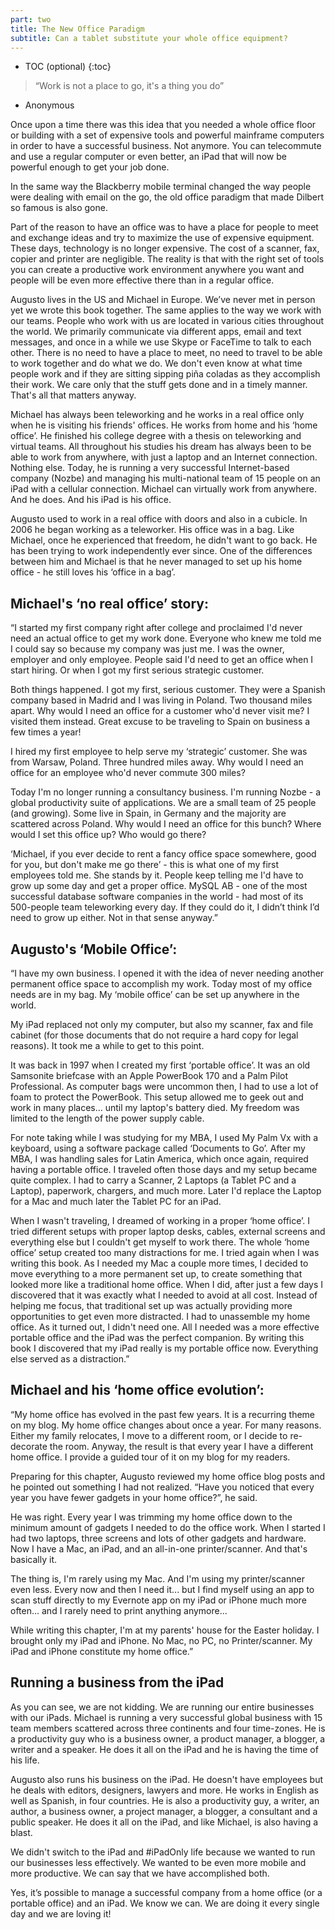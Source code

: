 ```yaml
---
part: two
title: The New Office Paradigm
subtitle: Can a tablet substitute your whole office equipment?
---
```


* TOC (optional)
{:toc}

> “Work is not a place to go, it's a thing you do”

- Anonymous

Once upon a time there was this idea that you needed a whole office floor or building with a set of expensive tools and powerful mainframe computers in order to have a successful business. Not anymore. You can telecommute and use a regular computer or even better, an iPad that will now be powerful enough to get your job done.

In the same way the Blackberry mobile terminal changed the way people were dealing with email on the go, the old office paradigm that made Dilbert so famous is also gone.

Part of the reason to have an office was to have a place for people to meet and exchange ideas and try to maximize the use of expensive equipment. These days, technology is no longer expensive. The cost of a scanner, fax, copier and printer are negligible. The reality is that with the right set of tools you can create a productive work environment anywhere you want and people will be even more effective there than in a regular office.

Augusto lives in the US and Michael in Europe. We’ve never met in person yet we wrote this book together. The same applies to the way we work with our teams. People who work with us are located in various cities throughout the world. We primarily communicate via different apps, email and text messages, and once in a while we use Skype or FaceTime to talk to each other. There is no need to have a place to meet, no need to travel to be able to work together and do what we do. We don't even know at what time people work and if they are sitting sipping piña coladas as they accomplish their work. We care only that the stuff gets done and in a timely manner. That's all that matters anyway.

Michael has always been teleworking and he works in a real office only when he is visiting his friends' offices. He works from home and his ‘home office’. He finished his college degree with a thesis on teleworking and virtual teams. All throughout his studies his dream has always been to be able to work from anywhere, with just a laptop and an Internet connection. Nothing else. Today, he is running a very successful Internet-based company (Nozbe) and managing his multi-national team of 15 people on an iPad with a cellular connection. Michael can virtually work from anywhere. And he does. And his iPad is his office.

Augusto used to work in a real office with doors and also in a cubicle. In 2006 he began working as a teleworker. His office was in a bag. Like Michael, once he experienced that freedom, he didn't want to go back. He has been trying to work independently ever since. One of the differences between him and Michael is that he never managed to set up his home office - he still loves his ‘office in a bag’.

## Michael's ‘no real office’ story:

“I started my first company right after college and proclaimed I'd never need an actual office to get my work done. Everyone who knew me told me I could say so because my company was just me. I was the owner, employer and only employee. People said I'd need to get an office when I start hiring. Or when I got my first serious strategic customer.

Both things happened. I got my first, serious customer. They were a Spanish company based in Madrid and I was living in Poland. Two thousand miles apart. Why would I need an office for a customer who'd never visit me? I visited them instead. Great excuse to be traveling to Spain on business a few times a year!

I hired my first employee to help serve my ‘strategic’ customer. She was from Warsaw, Poland. Three hundred miles away. Why would I need an office for an employee who'd never commute 300 miles?

Today I'm no longer running a consultancy business. I'm running Nozbe - a global productivity suite of applications. We are a small team of 25 people (and growing). Some live in Spain, in Germany and the majority are scattered across Poland. Why would I need an office for this bunch? Where would I set this office up? Who would go there?

‘Michael, if you ever decide to rent a fancy office space somewhere, good for you, but don't make me go there’ - this is what one of my first employees told me. She stands by it. People keep telling me I'd have to grow up some day and get a proper office. MySQL AB - one of the most successful database software companies in the world - had most of its 500-people team teleworking every day. If they could do it, I didn’t think I’d need to grow up either. Not in that sense anyway.”

## Augusto's ‘Mobile Office’:

“I have my own business. I opened it with the idea of never needing another permanent office space to accomplish my work. Today most of my office needs are in my bag. My ‘mobile office’ can be set up anywhere in the world. 

My iPad replaced not only my computer, but also my scanner, fax and file cabinet (for those documents that do not require a hard copy for legal reasons). It took me a while to get to this point.

It was back in 1997 when I created my first ‘portable office’. It was an old Samsonite briefcase with an Apple PowerBook 170 and a Palm Pilot Professional. As computer bags were uncommon then, I had to use a lot of foam to protect the PowerBook. This setup allowed me to geek out and work in many places... until my laptop's battery died. My freedom was limited to the length of the power supply cable. 

For note taking while I was studying for my MBA, I used My Palm Vx with a keyboard, using a software package called ‘Documents to Go’. After my MBA, I was handling sales for Latin America, which once again, required having a portable office. I traveled often those days and my setup became quite complex. I had to carry a Scanner, 2 Laptops (a Tablet PC and a Laptop), paperwork, chargers, and much more. Later I'd replace the Laptop for a Mac and much later the Tablet PC for an iPad. 

When I wasn't traveling, I dreamed of working in a proper ‘home office’. I tried different setups with proper laptop desks, cables, external screens and everything else but I couldn't get myself to work there. The whole ‘home office’ setup created too many distractions for me. I tried again when I was writing this book. As I needed my Mac a couple more times, I decided to move everything to a more permanent set up, to create something that looked more like a traditional home office. When I did, after just a few days I discovered that it was exactly what I needed to avoid at all cost. Instead of helping me focus, that traditional set up was actually providing more opportunities to get even more distracted. I had to unassemble my home office. As it turned out, I didn't need one. All I needed was a more effective portable office and the iPad was the perfect companion. By writing this book I discovered that my iPad really is my portable office now. Everything else served as a distraction.”

## Michael and his ‘home office evolution’:

“My home office has evolved in the past few years. It is a recurring theme on my blog. My home office changes about once a year. For many reasons. Either my family relocates, I move to a different room, or I decide to re-decorate the room. Anyway, the result is that every year I have a different home office. I provide a guided tour of it on my blog for my readers.

Preparing for this chapter, Augusto reviewed my home office blog posts and he pointed out something I had not realized. “Have you noticed that every year you have fewer gadgets in your home office?”, he said.

He was right. Every year I was trimming my home office down to the minimum amount of gadgets I needed to do the office work. When I started I had two laptops, three screens and lots of other gadgets and hardware. Now I have a Mac, an iPad, and an all-in-one printer/scanner. And that's basically it.

The thing is, I'm rarely using my Mac. And I'm using my printer/scanner even less. Every now and then I need it... but I find myself using an app to scan stuff directly to my Evernote app on my iPad or iPhone much more often... and I rarely need to print anything anymore...

While writing this chapter, I'm at my parents' house for the Easter holiday. I brought only my iPad and iPhone. No Mac, no PC, no Printer/scanner. My iPad and iPhone constitute my home office.”

## Running a business from the iPad

As you can see, we are not kidding. We are running our entire businesses with our iPads. Michael is running a very successful global business with 15 team members scattered across three continents and four time-zones. He is a productivity guy who is a business owner, a product manager, a blogger, a writer and a speaker. He does it all on the iPad and he is having the time of his life. 

Augusto also runs his business on the iPad. He doesn't have employees but he deals with editors, designers, lawyers and more. He works in English as well as Spanish, in four countries. He is also a productivity guy, a writer, an author, a business owner, a project manager, a blogger, a consultant and a public speaker. He does it all on the iPad, and like Michael, is also having a blast.

We didn't switch to the iPad and #iPadOnly life because we wanted to run our businesses less effectively. We wanted to be even more mobile and more productive. We can say that we have accomplished both.  

Yes, it’s possible to manage a successful company from a home office (or a portable office) and an iPad. We know we can. We are doing it every single day and we are loving it!